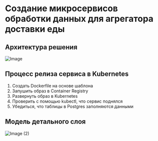 # Создание микросервисов обработки данных для агрегатора доставки еды

## Архитектура решения
![Image](https://github.com/beslankumykov/portfolio/assets/87646293/b4b73ac2-e9f6-4391-a3be-9b7d1cfc7a75)

## Процесс релиза сервиса в Kubernetes
1. Создать Dockerfile на основе шаблона
2. Запушить образ в Container Registry
3. Развернуть образ в Kubernetes
4. Проверить с помощью kubectl, что сервис поднялся
5. Убедиться, что таблицы в Postgres заполняются данными

## Модель детального слоя
![Image (2)](https://github.com/beslankumykov/portfolio/assets/87646293/bd479fae-29da-4f6a-b8b9-a093d5d0ba61)
